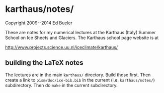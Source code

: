 karthaus/notes/
========

Copyright 2009--2014  Ed Bueler

These are notes for my numerical lectures at the Karthaus (Italy)
Summer School on Ice Sheets and Glaciers.  The Karthaus school page website is
at

  http://www.projects.science.uu.nl/iceclimate/karthaus/

building the LaTeX notes
------------------------

The lectures are in the main `karthaus/` directory.  Build those
first.  Then create a link to `pism/doc/ice-bib.bib` in the current
(i.e. `karthaus/notes/`) subdirectory.  Then do `make` in the current
subdirectory.
